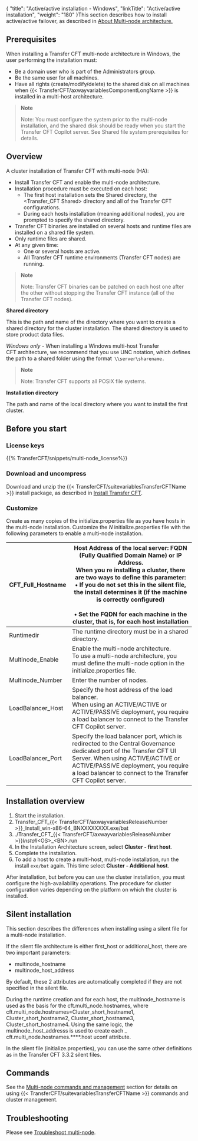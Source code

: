 {
    "title": "Active/active installation - Windows",
    "linkTitle": "Active/active installation",
    "weight": "180"
}This section describes how to install active/active failover, as described in [About Multi-node architecture.](../../../../about_multinode)

Prerequisites
-------------

When installing a Transfer CFT multi-node architecture in Windows, the user performing the installation must:

- Be a domain user who is part of the Administrators group.
- Be the same user for all machines.
- Have all rights (create/modify/delete) to the shared disk on all machines when {{< TransferCFT/axwayvariablesComponentLongName  >}} is installed in a multi-host architecture.

> **Note**
>
> Note: You must configure the system prior to the multi-node installation, and the shared disk should be ready when you start the Transfer CFT Copilot server. See Shared file system prerequisites for details.

Overview
--------

A cluster installation of Transfer CFT with multi-node (HA):

- Install Transfer CFT and enable the multi-node architecture.
- Installation procedure must be executed on each host:
    -   The first host installation sets the Shared directory, the &lt;Transfer_CFT Shared&gt; directory and all of the Transfer CFT configurations.
    -   During each hosts installation (meaning additional nodes), you are prompted to specify the shared directory.
- Transfer CFT binaries are installed on several hosts and runtime files are installed on a shared file system.
- Only runtime files are shared.
- At any given time:
    -   One or several hosts are active.
    -   All Transfer CFT runtime environments (Transfer CFT nodes) are running.

> **Note**
>
> Note: Transfer CFT binaries can be patched on each host one after the other without stopping the Transfer CFT instance (all of the Transfer CFT nodes).

****Shared directory****

This is the path and name of the directory where you want to create a shared directory for the cluster installation. The shared directory is used to store product data files.

*Windows only* - When installing a Windows multi-host Transfer CFT architecture, we recommend that you use UNC notation, which defines the path to a shared folder using the format` \\server\sharename.`

> **Note**
>
> Note: Transfer CFT supports all POSIX file systems.

****Installation directory****

The path and name of the local directory where you want to install the first cluster.

Before you start
----------------

### License keys

{{% TransferCFT/snippets/multi-node_license%}}

### Download and uncompress

Download and unzip the {{< TransferCFT/suitevariablesTransferCFTName  >}} install package, as described in [Install Transfer CFT](../../../unix_install_start_here/before_you_start_unix).

### Customize

Create as many copies of the initialize.properties file as you have hosts in the multi-node installation. Customize the *N* initialize.properties file with the following parameters to enable a multi-node installation.


| CFT_Full_Hostname  | Host Address of the local server: FQDN (Fully Qualified Domain Name) or IP Address.<br/> When you re installing a cluster, there are two ways to define this parameter:<br/> • If you do not set this in the silent file, the install determines it (if the machine is correctly configured)<br/><br/> • Set the FQDN for each machine in the cluster, that is, for each host installation |
| --- | --- |
| Runtimedir  | The runtime directory must be in a shared directory.  |
| Multinode_Enable  | Enable the multi-node architecture.<br/> To use a multi-node architecture, you must define the multi-node option in the initialize.properties file. |
| Multinode_Number  | Enter the number of nodes.  |
| LoadBalancer_Host  | Specify the host address of the load balancer.<br/> When using an ACTIVE/ACTIVE or ACTIVE/PASSIVE deployment, you require a load balancer to connect to the Transfer CFT Copilot server. |
| LoadBalancer_Port  | Specify the load balancer port, which is redirected to the Central Governance dedicated port of the Transfer CFT UI Server. When using ACTIVE/ACTIVE or ACTIVE/PASSIVE deployment, you require a load balancer to connect to the Transfer CFT Copilot server. |


Installation overview
---------------------

1. Start the installation.
1. Transfer_CFT_{{< TransferCFT/axwayvariablesReleaseNumber  >}}_Install_win-x86-64_BNXXXXXXXX.exe/bat
1. ./Transfer_CFT_{{< TransferCFT/axwayvariablesReleaseNumber  >}}_Install_&lt;OS&gt;_&lt;BN&gt;.run
1. In the Installation Architecture screen, select **Cluster - first host**.
1. Complete the installation.
1. To add a host to create a multi-host, multi-node installation, run the install `exe/bat` again. This time select **Cluster - Additional host**.

After installation, but before you can use the cluster installation, you must configure the high-availability operations. The procedure for cluster configuration varies depending on the platform on which the cluster is installed.

Silent installation
-------------------

This section describes the differences when installing using a silent file for a multi-node installation.

If the silent file architecture is either first_host or additional_host, there are two important parameters:

- multinode_hostname
- multinode_host_address

By default, these 2 attributes are automatically completed if they are not specified in the silent file.

During the runtime creation and for each host, the multinode_hostname is used as the basis for the cft.multi_node.hostnames, where cft.multi_node.hostnames=Cluster_short_hostname1, Cluster_short_hostname2, Cluster_short_hostname3, Cluster_short_hostname4. Using the same logic, the multinode_host_addresss is used to create each _ cft.multi_node.hostnames.\*\*\*\*.host uconf attribute.

In the silent file (initialize.properties), you can use the same other definitions as in the Transfer CFT 3.3.2 silent files.

Commands
--------

See the [Multi-node commands and management](../../../../about_multinode/multi_node_commands) section for details on using {{< TransferCFT/suitevariablesTransferCFTName  >}} commands and cluster management.

Troubleshooting
---------------

Please see [Troubleshoot multi-node](../../../../troubleshoot_intro/admin_troubleshooting_server/admin_troubleshooting_runtime/troubleshoot_multinode).
